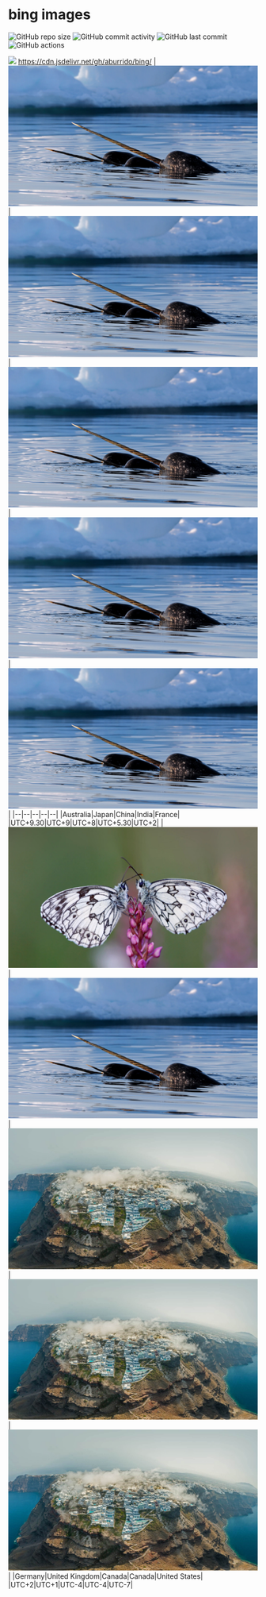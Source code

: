 # bing images
![GitHub repo size](https://img.shields.io/github/repo-size/aburrido/bing)
![GitHub commit activity](https://img.shields.io/github/commit-activity/m/aburrido/bing)
![GitHub last commit](https://img.shields.io/github/last-commit/aburrido/bing)
![GitHub actions](https://github.com/aburrido/bing/workflows/bing%20image/badge.svg)
  
[![](https://data.jsdelivr.com/v1/package/gh/aburrido/bing/badge)](https://www.jsdelivr.com/package/gh/aburrido/bing)
https://cdn.jsdelivr.net/gh/aburrido/bing/
|![](/en-AU.jpg)|![](/ja-JP.jpg)|![](/zh-CN.jpg)|![](/en-IN.jpg)|![](/fr-FR.jpg)|
|--|--|--|--|--|
|Australia|Japan|China|India|France|
|UTC+9.30|UTC+9|UTC+8|UTC+5.30|UTC+2|
|![](/de-DE.jpg)|![](/en-GB.jpg)|![](/en-CA.jpg)|![](/fr-CA.jpg)|![](/en-US.jpg)|
|Germany|United Kingdom|Canada|Canada|United States|
|UTC+2|UTC+1|UTC-4|UTC-4|UTC-7|

